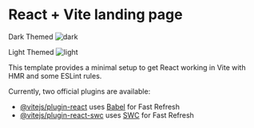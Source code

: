 # React + Vite landing page

Dark Themed
![dark](https://github.com/realg701/landing-page/assets/125727302/d77f9831-244a-47cc-84f9-7aae171b3ebd)

Light Themed
![light](https://github.com/realg701/landing-page/assets/125727302/2605f020-c043-4e68-9aeb-de2384bcddb8)

This template provides a minimal setup to get React working in Vite with HMR and some ESLint rules.

Currently, two official plugins are available:

- [@vitejs/plugin-react](https://github.com/vitejs/vite-plugin-react/blob/main/packages/plugin-react/README.md) uses [Babel](https://babeljs.io/) for Fast Refresh
- [@vitejs/plugin-react-swc](https://github.com/vitejs/vite-plugin-react-swc) uses [SWC](https://swc.rs/) for Fast Refresh
